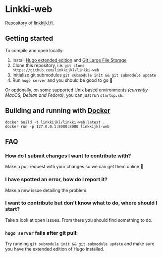 # Linkki-web

Repository of [linkkijkl.fi](https://linkkijkl.fi).


## Getting started

To compile and open locally:
1. Install [Hugo extended edition](https://gohugo.io/) and [Git Large File Storage](https://git-lfs.com)
2. Clone this repository, i.e. `git clone https://github.com/linkkijkl/linkki-web`
3. Initialize git submodules `git submodule init && git submodule update`
4. Run `hugo server` and you should be good to go 🎉

Or optionally, on some supported Unix based environments _(currently MacOS, Debian and Fedora)_, you can just run `startup.sh`.

## Building and running with [Docker](https://www.docker.com/)

```shell
docker build -t linkkijkl/linkki-web:latest .
docker run -p 127.0.0.1:8080:8080 linkkijkl-web
```


## FAQ

### How do I submit changes I want to contribute with?

Make a pull request with your changes so we can get them online 🙂

### I have spotted an error, how do I report it?

Make a new issue detailing the problem.

### I want to contribute but don't know what to do, where should I start?

Take a look at open issues. From there you should find something to do.

### `hugo server` fails after git pull:

Try running `git submodule init && git submodule update` and make sure
you have the extended edition of Hugo installed.
